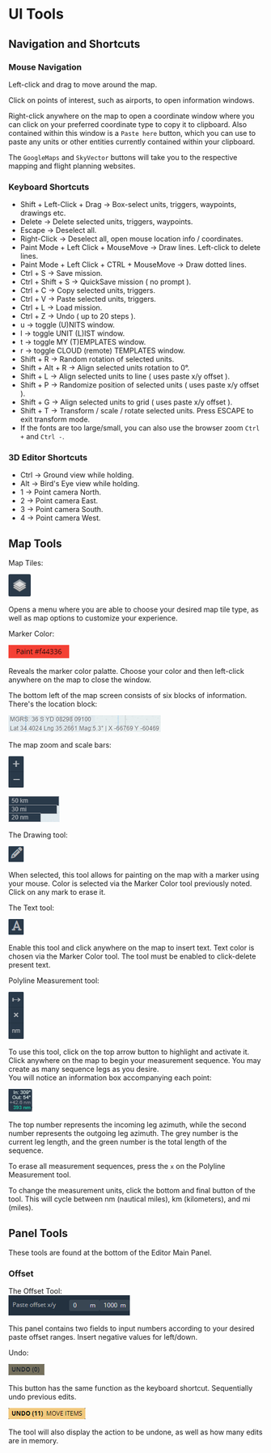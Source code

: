 
# UI Tools

## Navigation and Shortcuts
  
### Mouse Navigation

Left-click and drag to move around the map. 
  
Click on points of interest, such as airports, to open information windows.  
  
Right-click anywhere on the map to open a coordinate window where you can click on your preferred coordinate type to copy it to clipboard. Also contained within this window is a `Paste here` button, which you can use to paste any units or other entities currently contained within your clipboard.

The `GoogleMaps` and `SkyVector` buttons will take you to the respective mapping and flight planning websites.

### Keyboard Shortcuts

- Shift + Left-Click + Drag -> Box-select units, triggers, waypoints, drawings etc.
- Delete -> Delete selected units, triggers, waypoints.
- Escape -> Deselect all.
- Right-Click -> Deselect all, open mouse location info / coordinates.
- Paint Mode + Left Click + MouseMove -> Draw lines. Left-click to delete lines.
- Paint Mode + Left Click + CTRL + MouseMove -> Draw dotted lines.
- Ctrl + S -> Save mission.
- Ctrl + Shift + S -> QuickSave mission ( no prompt ).
- Ctrl + C -> Copy selected units, triggers.
- Ctrl + V -> Paste selected units, triggers.
- Ctrl + L -> Load mission.
- Ctrl + Z -> Undo ( up to 20 steps ).
- u -> toggle (U)NITS window.
- l -> toggle UNIT (L)IST window.
- t -> toggle MY (T)EMPLATES window.
- r -> toggle CLOUD (remote) TEMPLATES window.
- Shift + R -> Random rotation of selected units.
- Shift + Alt + R -> Align selected units rotation to 0°.
- Shift + L -> Align selected units to line ( uses paste x/y offset ).
- Shift + P -> Randomize position of selected units ( uses paste x/y offset ).
- Shift + G -> Align selected units to grid ( uses paste x/y offset ).
- Shift + T -> Transform / scale / rotate selected units. Press ESCAPE to exit transform mode.
- If the fonts are too large/small, you can also use the browser zoom `Ctrl +`  and `Ctrl -`.

### 3D Editor Shortcuts

- Ctrl -> Ground view while holding.
- Alt -> Bird's Eye view while holding.
- 1 -> Point camera North.
- 2 -> Point camera East.
- 3 -> Point camera South.
- 4 -> Point camera West.

## Map Tools

Map Tiles:  
  
![ui-map-tiles](./images/ui-map-tiles.png)  
  
Opens a menu where you are able to choose your desired map tile type, as well as map options to customize your experience.  
  
Marker Color: 
  
![ui-marker](./images/ui-marker.png)
  
Reveals the marker color palatte. Choose your color and then left-click anywhere on the map to close the window.
  
The bottom left of the map screen consists of six blocks of information.
There's the location block:

![ui-coordinates](./images/ui-coordinates.png)  
  
The map zoom and scale bars:

![ui-map-zoom](./images/ui-map-zoom.png)  
  
![ui-scale](./images/ui-scale.png)  

The Drawing tool:

![ui-drawing-tool](./images/ui-drawing-tool.png)

When selected, this tool allows for painting on the map with a marker using your mouse. Color is selected via the Marker Color tool previously noted. Click on any mark to erase it.

The Text tool:

![ui-text-tool](./images/ui-text-tool.png)

Enable this tool and click anywhere on the map to insert text. Text color is chosen via the Marker Color tool. The tool must be enabled to click-delete present text.
  
Polyline Measurement tool:

![ui-polyline-tool](./images/ui-polyline-tool.png)  
  
To use this tool, click on the top arrow button to highlight and activate it. Click anywhere on the map to begin your measurement sequence. You may create as many sequence legs as you desire.  
You will notice an information box accompanying each point:

![ui-polyline-info](./images/ui-polyline-info.png)  
  
The top number represents the incoming leg azimuth, while the second number represents the outgoing leg azimuth.
The grey number is the current leg length, and the green number is the total length of the sequence.  
  
To erase all measurement sequences, press the `x` on the Polyline Measurement tool.  
  
To change the measurement units, click the bottom and final button of the tool. This will cycle between nm (nautical miles), km (kilometers), and mi (miles).  
  

## Panel Tools

These tools are found at the bottom of the Editor Main Panel.

### Offset

The Offset Tool:  
![ui-offset-tool](./images/ui-offset-tool.png)  
  
This panel contains two fields to input numbers according to your desired paste offset ranges. Insert negative values for left/down.

Undo:

![ui-undo-button](./images/ui-undo-button.png)

This button has the same function as the keyboard shortcut. Sequentially undo previous edits.

![ui-undo-history](./images/ui-undo-history.png)

The tool will also display the action to be undone, as well as how many edits are in memory.
